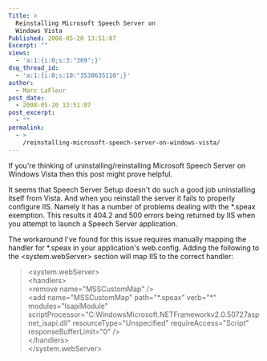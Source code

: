 ```yaml
---
Title: >
  Reinstalling Microsoft Speech Server on
  Windows Vista
Published: 2008-05-20 13:51:07
Excerpt: ""
views:
  - 'a:1:{i:0;s:3:"369";}'
dsq_thread_id:
  - 'a:1:{i:0;s:10:"3538635110";}'
author:
  - Marc LaFleur
post_date:
  - 2008-05-20 13:51:07
post_excerpt:
  - ""
permalink:
  - >
    /reinstalling-microsoft-speech-server-on-windows-vista/
---
```

<p>If you're thinking of uninstalling/reinstalling Microsoft Speech Server on Windows Vista then this post might prove helpful. </p>  <p>It seems that Speech Server Setup doesn't do such a good job uninstalling itself from Vista. And when you reinstall the server it fails to properly configure IIS. Namely it has a number of problems dealing with the *.speax exemption. This results it 404.2 and 500 errors being returned by IIS when you attempt to launch a Speech Server application.</p>  <p>The workaround I've found for this issue requires manually mapping the handler for *.speax in your application's web.config. Adding the following to the &lt;system.webServer&gt; section will map IIS to the correct handler:</p>  <blockquote>   <p>&lt;system.webServer&gt;      <br />&lt;handlers&gt;       <br />&lt;remove name=&quot;MSSCustomMap&quot; /&gt;       <br />&lt;add name=&quot;MSSCustomMap&quot; path=&quot;*.speax&quot; verb=&quot;*&quot; modules=&quot;IsapiModule&quot; scriptProcessor=&quot;C:WindowsMicrosoft.NETFrameworkv2.0.50727aspnet_isapi.dll&quot; resourceType=&quot;Unspecified&quot; requireAccess=&quot;Script&quot; responseBufferLimit=&quot;0&quot; /&gt;       <br />&lt;/handlers&gt;       <br />&lt;/system.webServer&gt; </p></blockquote>